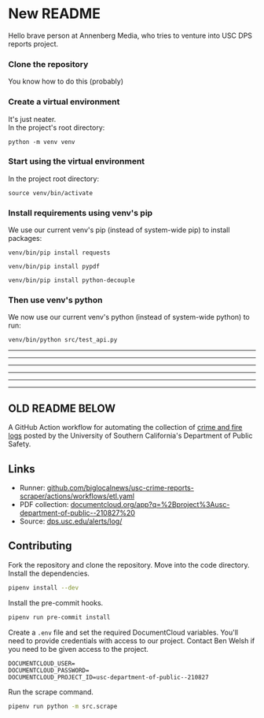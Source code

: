 # New README
Hello brave person at Annenberg Media, who tries to venture into USC DPS reports project.  
  
### Clone the repository
You know how to do this (probably)

### Create a virtual environment
It's just neater.  
In the project's root directory:

```
python -m venv venv
```

### Start using the virtual environment
In the project root directory:  
```
source venv/bin/activate
```

### Install requirements using venv's pip
We use our current venv's pip (instead of system-wide pip) to install packages:
```
venv/bin/pip install requests
```

```
venv/bin/pip install pypdf
```

```
venv/bin/pip install python-decouple
```

### Then use venv's python
We now use our current venv's python (instead of system-wide python) to run:
```
venv/bin/python src/test_api.py
```

-----
-----
-----
-----
-----
-----

## OLD README BELOW
A GitHub Action workflow for automating the collection of [crime and fire logs](https://dps.usc.edu/alerts/log/) posted by the University of Southern California's Department of Public Safety.

## Links

* Runner: [github.com/biglocalnews/usc-crime-reports-scraper/actions/workflows/etl.yaml](https://github.com/biglocalnews/usc-crime-reports-scraper/actions/workflows/etl.yaml)
* PDF collection: [documentcloud.org/app?q=%2Bproject%3Ausc-department-of-public--210827%20](https://www.documentcloud.org/app?q=%2Bproject%3Ausc-department-of-public--210827%20)
* Source: [dps.usc.edu/alerts/log/](https://dps.usc.edu/alerts/log/)

## Contributing

Fork the repository and clone the repository. Move into the code directory. Install the dependencies.

```bash
pipenv install --dev
```

Install the pre-commit hooks.

```bash
pipenv run pre-commit install
```

Create a `.env` file and set the required DocumentCloud variables. You'll need to provide credentials with access to our project. Contact Ben Welsh if you need to be given access to the project.

```
DOCUMENTCLOUD_USER=
DOCUMENTCLOUD_PASSWORD=
DOCUMENTCLOUD_PROJECT_ID=usc-department-of-public--210827
```

Run the scrape command.

```bash
pipenv run python -m src.scrape
```
